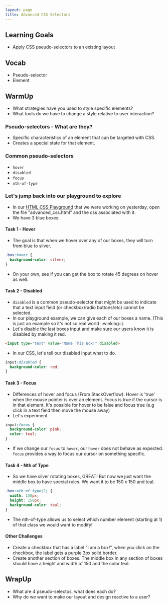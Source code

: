 ```yaml
---
layout: page
title: Advanced CSS Selectors
---
```


## Learning Goals

  - Apply CSS pseudo-selectors to an existing layout

  
## Vocab 
* Pseudo-selector
* Element

## WarmUp 
* What strategies have you used to style specific elements?
* What tools do we have to change a style relative to user interaction?

### Pseudo-selectors - What are they?

  - Specific characteristics of an element that can be targeted with CSS.
  - Creates a special state for that element.

### Common pseudo-selectors

  - `hover`
  - `disabled`
  - `focus`
  - `nth-of-type`

### Let's jump back into our playground to explore

  - In our [HTML CSS Playground](https://github.com/turingschool-examples/html_css_playground) that we were working on yesterday, open the file "advanced_css.html" and the css associated with it.
  - We have 3 blue boxes:

#### Task 1 - Hover

  - The goal is that when we hover over any of our boxes, they will turn from blue to silver.

  ```css
  .box:hover {
    background-color: silver;
  }
  ```

  - On your own, see if you can get the box to rotate 45 degrees on hover as well.

#### Task 2 - Disabled

  - `disabled` is a common pseudo-selector that might be used to indicate that a text input field (or checkbox/radio buttons/etc) cannot be selected.
  - In our playground example, we can give each of our boxes a name. (This is just an example so it's not so real world ::winking::).
  - Let's disable the last boxes input and make sure our users know it is disabled by making it red.

  ```html
  <input type="text" value="Name This Box!" disabled>
  ```

  - In our CSS, let's tell our disabled input what to do.

  ```css
  input:disabled {
    background-color: red;
  }
  ```

#### Task 3 - Focus

  - Differences of hover and focus (From StackOverflow): Hover is 'true' when the mouse pointer is over an element. Focus is true if the cursor is in that element. It's possible for hover to be false and focus true (e.g click in a text field then move the mouse away)
  - Let's experiment.

  ```css
  input:focus {
    background-color: pink;
    color: teal;
  }
  ```

  - If we change our `focus` to `hover`, our `hover` does not behave as expected. `focus` provides a way to focus our cursor on something specific.


#### Task 4 - Nth of Type

  - So we have silver rotating boxes, GREAT! But now we just want the middle box to have special rules. We want it to be 150 x 150 and teal.

  ```css
  .box:nth-of-type(2) {
    width: 150px;
    height: 150px;
    background-color: teal;
  }
  ```

  - The nth-of-type allows us to select which number element (starting at 1) of that class we would want to modify!

#### Other Challenges

  - Create a checkbox that has a label "I am a box!", when you click on the checkbox, the label gets a purple 3px solid border.
  - Create another section of boxes. The middle box in any section of boxes should have a height and width of 150 and the color teal.


## WrapUp
* What are 4 pseudo-selectos, what does each do? 
* Why do we want to make our layout and design reactive to a user? 